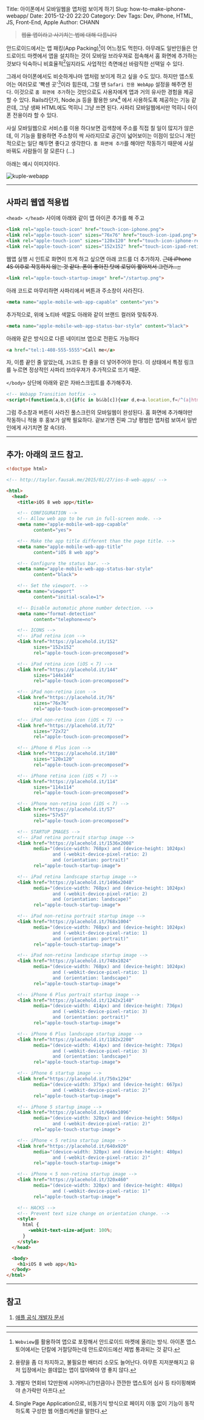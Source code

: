 Title: 아이폰에서 모바일웹을 앱처럼 보이게 하기
Slug: how-to-make-iphone-webapp/
Date: 2015-12-20 22:20
Category: Dev
Tags: Dev, iPhone, HTML, JS, Front-End, Apple
Author: CHANN
<!--Summary: 테스트-->

> ~~웹을 앱이라고 사기치는 법에 대해 다룹니다~~

안드로이드에서는 앱 패킹(App Packing)[^1]이 어느정도 먹힌다. 아무래도 일반인들은 안드로이드 마켓에서 앱을 설치하는 것이 모바일 브라우져로 접속해서 홈 화면에 추가하는 것보다 익숙하니 비효율적[^2]일지라도 사업적인 측면에선 바람직한 선택일 수 있다.

그래서 아이폰에서도 비슷하게나마 앱처럼 보이게 하고 싶을 수도 있다. 하지만 앱스토어는 여러모로 '빡센 곳'[^3]이라 힘든데, 그럴 땐 `Safari 전용 WebApp` 설정을 해주면 된다. 이것으로 `홈 화면에 추가`하는 것만으로도  사용자에게 앱과 거의 유사한 경험을 제공할 수 있다. Rails라던가, Node.js 등을 활용한 `SPA`[^4] 에서 사용하도록 제공하는 기능 같은데, 그냥 생짜 HTML에도 먹히니 그냥 쓰면 된다. 사파리 모바일웹에서만 먹히니 아이폰 전용이라 할 수 있다.

사실 모바일웹으로 서비스를 이용 하다보면 검색창에 주소를 직접 칠 일이 많지가 않은데, 이 기능을 활용하면 주소창이 싹 사라지므로 공간이 넓어보이는 이점이 있으니 개인적으로는 일단 해두면 좋다고 생각한다. `홈 화면에 추가`를 해야만 작동하기 때문에 사실 바꿔도 사람들이 잘 모른다 (...)

아래는 예시 이미지이다.

![kuple-webapp](/content/images/2015/12/-----2015-12-20-19-08-24.png)


----------

## 사파리 웹앱 적용법
`<head> </head>` 사이에 아래와 같이 앱 아이콘 추가를 해 주고

```html
<link rel="apple-touch-icon" href="touch-icon-iphone.png">
<link rel="apple-touch-icon" sizes="76x76" href="touch-icon-ipad.png">
<link rel="apple-touch-icon" sizes="120x120" href="touch-icon-iphone-retina.png">
<link rel="apple-touch-icon" sizes="152x152" href="touch-icon-ipad-retina.png">
```

웹앱 실행 시 인트로 화면이 뜨게 하고 싶으면 아래 코드를 더 추가하자. ~~근데 iPhone 4S 이후로 작동하지 않는 것 같다. 폰이 좋아진 탓에 로딩이 짧아져서 그런가...;;~~

```html
<link rel="apple-touch-startup-image" href="/startup.png">
```

아래 코드로 마무리하면 사파리에서 버튼과 주소창이 사라진다.
```html
<meta name="apple-mobile-web-app-capable" content="yes">
```

추가적으로, 위에 노티바 색깔도 아래와 같이 브랜드 컬러와 맞춰주자.
```html
<meta name="apple-mobile-web-app-status-bar-style" content="black">
```

아래와 같은 방식으로 다른 네이티브 앱으로 전환도 가능하다
```html
<a href="tel:1-408-555-5555">Call me</a>
```

자, 이름 끝인 줄 알았는데, `JS`코드 한 줄을 더 넣어주어야 한다. 이 상태에서 특정 링크를 누르면 정상적인 사파리 브라우져가 추가적으로 뜨기 때문. 

`</body>` 상단에 아래와 같은 자바스크립트를 추가해주자.

```html
<!-- Webapp Transition hotfix -->
<script>(function(a,b,c){if(c in b&&b[c]){var d,e=a.location,f=/^(a|html)$/i;a.addEventListener("click",function(a){d=a.target;while(!f.test(d.nodeName))d    =d.parentNode;"href"in d&&(d.href.indexOf("http")||~d.href.indexOf(e.host))&&(a.preventDefault(),e.href=d.href)},!1)}})(document,window.navigator,"standal    one")</script>
```

그럼 주소창과 버튼이 사라진 풀스크린의 모바일웹이 완성된다. 홈 화면에 추가해야만 작동하니 적용 후 홍보가 살짝 필요하다. 겉보기엔 진짜 그냥 평범한 앱처럼 보여서 일반인에게 사기치면 잘 속더라.

----------
## 추가: 아래의 코드 참고.

```html
<!doctype html>

<!-- http://taylor.fausak.me/2015/01/27/ios-8-web-apps/ -->

<html>
  <head>
    <title>iOS 8 web app</title>

    <!-- CONFIGURATION -->
    <!-- Allow web app to be run in full-screen mode. -->
    <meta name="apple-mobile-web-app-capable"
          content="yes">

    <!-- Make the app title different than the page title. -->
    <meta name="apple-mobile-web-app-title"
          content="iOS 8 web app">

    <!-- Configure the status bar. -->
    <meta name="apple-mobile-web-app-status-bar-style"
          content="black">

    <!-- Set the viewport. -->
    <meta name="viewport"
          content="initial-scale=1">

    <!-- Disable automatic phone number detection. -->
    <meta name="format-detection"
          content="telephone=no">

    <!-- ICONS -->
    <!-- iPad retina icon -->
    <link href="https://placehold.it/152"
          sizes="152x152"
          rel="apple-touch-icon-precomposed">

    <!-- iPad retina icon (iOS < 7) -->
    <link href="https://placehold.it/144"
          sizes="144x144"
          rel="apple-touch-icon-precomposed">

    <!-- iPad non-retina icon -->
    <link href="https://placehold.it/76"
          sizes="76x76"
          rel="apple-touch-icon-precomposed">

    <!-- iPad non-retina icon (iOS < 7) -->
    <link href="https://placehold.it/72"
          sizes="72x72"
          rel="apple-touch-icon-precomposed">

    <!-- iPhone 6 Plus icon -->
    <link href="https://placehold.it/180"
          sizes="120x120"
          rel="apple-touch-icon-precomposed">

    <!-- iPhone retina icon (iOS < 7) -->
    <link href="https://placehold.it/114"
          sizes="114x114"
          rel="apple-touch-icon-precomposed">

    <!-- iPhone non-retina icon (iOS < 7) -->
    <link href="https://placehold.it/57"
          sizes="57x57"
          rel="apple-touch-icon-precomposed">

    <!-- STARTUP IMAGES -->
    <!-- iPad retina portrait startup image -->
    <link href="https://placehold.it/1536x2008"
          media="(device-width: 768px) and (device-height: 1024px)
                 and (-webkit-device-pixel-ratio: 2)
                 and (orientation: portrait)"
          rel="apple-touch-startup-image">

    <!-- iPad retina landscape startup image -->
    <link href="https://placehold.it/1496x2048"
          media="(device-width: 768px) and (device-height: 1024px)
                 and (-webkit-device-pixel-ratio: 2)
                 and (orientation: landscape)"
          rel="apple-touch-startup-image">

    <!-- iPad non-retina portrait startup image -->
    <link href="https://placehold.it/768x1004"
          media="(device-width: 768px) and (device-height: 1024px)
                 and (-webkit-device-pixel-ratio: 1)
                 and (orientation: portrait)"
          rel="apple-touch-startup-image">

    <!-- iPad non-retina landscape startup image -->
    <link href="https://placehold.it/748x1024"
          media="(device-width: 768px) and (device-height: 1024px)
                 and (-webkit-device-pixel-ratio: 1)
                 and (orientation: landscape)"
          rel="apple-touch-startup-image">

    <!-- iPhone 6 Plus portrait startup image -->
    <link href="https://placehold.it/1242x2148"
          media="(device-width: 414px) and (device-height: 736px)
                 and (-webkit-device-pixel-ratio: 3)
                 and (orientation: portrait)"
          rel="apple-touch-startup-image">

    <!-- iPhone 6 Plus landscape startup image -->
    <link href="https://placehold.it/1182x2208"
          media="(device-width: 414px) and (device-height: 736px)
                 and (-webkit-device-pixel-ratio: 3)
                 and (orientation: landscape)"
          rel="apple-touch-startup-image">

    <!-- iPhone 6 startup image -->
    <link href="https://placehold.it/750x1294"
          media="(device-width: 375px) and (device-height: 667px)
                 and (-webkit-device-pixel-ratio: 2)"
          rel="apple-touch-startup-image">

    <!-- iPhone 5 startup image -->
    <link href="https://placehold.it/640x1096"
          media="(device-width: 320px) and (device-height: 568px)
                 and (-webkit-device-pixel-ratio: 2)"
          rel="apple-touch-startup-image">

    <!-- iPhone < 5 retina startup image -->
    <link href="https://placehold.it/640x920"
          media="(device-width: 320px) and (device-height: 480px)
                 and (-webkit-device-pixel-ratio: 2)"
          rel="apple-touch-startup-image">

    <!-- iPhone < 5 non-retina startup image -->
    <link href="https://placehold.it/320x460"
          media="(device-width: 320px) and (device-height: 480px)
                 and (-webkit-device-pixel-ratio: 1)"
          rel="apple-touch-startup-image">

    <!-- HACKS -->
    <!-- Prevent text size change on orientation change. -->
    <style>
      html {
        -webkit-text-size-adjust: 100%;
      }
    </style>
  </head>

  <body>
    <h1>iOS 8 web app</h1>
  </body>
</html>
```

----------

## 참고
1. [애플 공식 개발자 문서](https://developer.apple.com/library/ios/documentation/AppleApplications/Reference/SafariWebContent/ConfiguringWebApplications/ConfiguringWebApplications.html)

----------

[^1]: `Webview`를 활용하여 앱으로 포장해서 안드로이드 마켓에 올리는 방식. 아이폰 앱스토어에서는 단칼에 거절당하는데 안드로이드에선 제법 통과되는 것 같다.
[^2]: 용량을 좀 더 차지하고, 불필요한 배터리 소모도 늘어난다. 아무튼 지저분해지고 유저 입장에서는 쓸데없는 앱이 많아봐야 영 좋지 않다.
[^3]: 개발자 연회비 12만원에 시어머니(?)만큼이나 깐깐한 앱스토어 심사 등 타이핑해봐야 손가락만 아프다.
[^4]: Single Page Application으로, 비동기식 방식으로 페이지 이동 없이 기능이 동작하도록 구성한 웹 어플리케션을 말한다.
